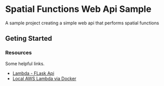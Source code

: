 # Spatial Functions Web Api Sample

A sample project creating a simple web api that performs spatial functions

## Geting Started


### Resources
Some helpful links.
* [Lambda - FLask Api](https://spiegelmock.com/2018/09/06/serverless-python-web-applications-with-aws-lambda-and-flask/)
* [Local AWS Lambda via Docker](https://aws.amazon.com/premiumsupport/knowledge-center/lambda-layer-simulated-docker/)
